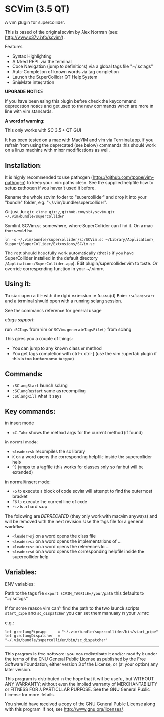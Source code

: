 SCVim (3.5 QT)
==============

A vim plugin for supercollider. 

This is based of the original scvim by Alex Norman (see:
<http://www.x37v.info/scvim/>). 

Features 

* Syntax Highlighting
* A faked REPL via the terminal
* Code Navigation (jump to definitions) via a global tags file "~/.sctags"
* Auto-Completion of known words via tag completion
* Launch the SuperCollider QT Help System
* SnipMate integration

**UPGRADE NOTICE**

If you have been using this plugin before check the keycommand deprecation
notice and get used to the new commands which are more in line with vim
standards.

**A word of warning**: 

This only works with SC 3.5 + QT GUI

It has been tested on a mac with MacVIM and vim via Terminal.app. If you
refrain from using the deprecated (see below) commands this should work on a
linux machine with minor modifications as well.

Installation:
------------

It is highly recommended to use pathogen
(<https://github.com/tpope/vim-pathogen>) to keep your .vim paths clean. See the
supplied helpfile how to setup pathogen if you haven't used it before. 

Rename the whole scvim folder to "supercollider" and drop it into your "bundle" folder, e.g.
"~/.vim/bundle/supercollider". 

Or just do:
`
git clone git://github.com/sbl/scvim.git ~/.vim/bundle/supercollider
`

Symlink SCVim.sc somewhere, where SuperCollider can find
it. On a mac that would be 

`
ln -s ~/.vim/bundle/supercollider/sc/SCVim.sc ~/Library/Application\
Support/SuperCollider/Extensions/SCVim.sc
`

The rest should hopefully work automatically (that is if you have SuperCollider
installed in the default directory `/Applications/SuperCollider.app`).  Edit
plugin/supercollider.vim to taste. Or override corresponding function in your
~/.vimrc.

Using it:
--------
To start open a file with the right extension :e foo.sc(d)
Enter `:SClangStart` and a terminal should open with a running sclang session. 

See the commands reference for general usage. 

_ctags support_:

run `:SCTags` from vim or  `SCVim.generateTagsFile()` from sclang

This gives you a couple of things: 

* You can jump to any known class or method
* You get tags completion with ctrl-x ctrl-] (use the vim supertab plugin if this is too
  bothersome to type)

Commands:
--------

* `:SClangStart` launch sclang
* `:SClangRestart` same as recompiling
* `:SClangKill` what it says

Key commands:
------------

in insert mode

* `<C-Tab>` shows the method args for the current method (if found)

in normal mode:

* `<leader>sk` recompiles the sc library
* `K` on a word opens the corresponding helpfile inside the supercollider help
* `^]` jumps to a tagfile (this works for classes only so far but will be
  extended)

in normal/insert mode:

* `F5` to execute a block of code scvim will attempt to find the outermost bracket
* `F6` to execute the current line of code
* `F12` is a hard stop

The following are _DEPRECATED_ (they only work with macvim anyways) and will
be removed with the next revision. Use the tags file for a general workflow.

* `<leader>sj` on a word opens the class file
* `<leader>si` on a word opens the implementations of ...
* `<leader>sr` on a word opens the references to ...
* `<leader>sd` on a word opens the corresponding helpfile inside the
  supercollider help

Variables:
----------

ENV variables:

Path to the tags file
`export SCVIM_TAGFILE=/your/path` this defaults to "~/.sctags"

If for some reason vim can't find the path to the two launch scripts
`start_pipe` and `sc_dispatcher` you can set them manually in your .vimrc

e.g.:

`let g:sclangPipeApp     = "~/.vim/bundle/supercollider/bin/start_pipe"`
`let g:sclangDispatcher  = "~/.vim/bundle/supercollider/bin/sc_dispatcher"`

--------------------------------------------------------------------

This program is free software: you can redistribute it and/or modify it under
the terms of the GNU General Public License as published by the Free Software
Foundation, either version 3 of the License, or (at your option) any later
version.

This program is distributed in the hope that it will be useful, but WITHOUT ANY
WARRANTY; without even the implied warranty of MERCHANTABILITY or FITNESS FOR A
PARTICULAR PURPOSE.  See the GNU General Public License for more details.

You should have received a copy of the GNU General Public License along with
this program.  If not, see <http://www.gnu.org/licenses/>.

